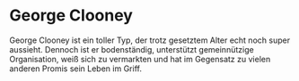 # George Clooney

George Clooney ist ein toller Typ, der trotz gesetztem Alter echt noch super aussieht.
Dennoch ist er bodenständig, unterstützt gemeinnützige Organisation, weiß sich zu vermarkten 
und hat im Gegensatz zu vielen anderen Promis sein Leben im Griff.